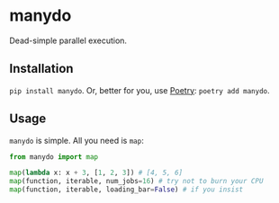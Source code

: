 # manydo
Dead-simple parallel execution.

## Installation
`pip install manydo`. Or, better for you, use [Poetry](python-poetry.org/): `poetry add manydo`.

## Usage
`manydo` is simple. All you need is `map`:
```python
from manydo import map

map(lambda x: x + 3, [1, 2, 3]) # [4, 5, 6]
map(function, iterable, num_jobs=16) # try not to burn your CPU
map(function, iterable, loading_bar=False) # if you insist
```
